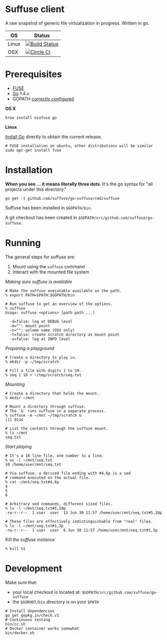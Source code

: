 Suffuse client
==============

A raw snapshot of generic file virtualization in progress. Written in go.

|OS    |Status|
|------|------|
|Linux |[![Build Status](https://travis-ci.org/suffuse/go-suffuse.svg?branch=master)](https://travis-ci.org/suffuse/go-suffuse)|
|OSX   |[![Circle CI](https://circleci.com/gh/suffuse/go-suffuse.svg?style=svg)](https://circleci.com/gh/suffuse/go-suffuse)|


Prerequisites
=============

- [FUSE](http://sourceforge.net/p/fuse/wiki/OperatingSystems/)
- [Go](https://golang.org/dl/) 1.4.x
- GOPATH [correctly configured](https://github.com/golang/go/wiki/GOPATH)

**OS X**
```
brew install osxfuse go
```

**Linux**

[Install Go](https://golang.org/doc/install#tarball) directly to obtain the current release.
```
# FUSE installation on ubuntu, other distributions will be similar
sudo apt-get install fuse
```

Installation
============

**When you see ... it means literally three dots.** It's the go syntax for "all projects under this directory."

```
go get -t github.com/suffuse/go-suffuse/cmd/suffuse
```

Suffuse has been installed in `$GOPATH/bin`.

A git checkout has been created in `$GOPATH/src/github.com/suffuse/go-suffuse`.


Running
=======

The general steps for suffuse are:

1. Mount using the `suffuse` command
2. Interact with the mounted file system

_Making sure suffuse is available_
```
# Make the suffuse executable available on the path.
% export PATH=$PATH:$GOPATH/bin

# Run suffuse to get an overview of the options.
% suffuse
Usage: suffuse <options> [path path ...]

  -d=false: log at DEBUG level
  -m="": mount point
  -n="": volume name (OSX only)
  -t=false: create scratch directory as mount point
  -v=false: log at INFO level
```

_Preparing a playground_
```
# Create a directory to play in.
% mkdir -p ~/tmp/scratch

# Fill a file with digits 1 to 10.
% seq 1 10 > ~/tmp/scratch/seq.txt
```

_Mounting_
```
# Create a directory that holds the mount.
% mkdir ~/mnt

# Mount a directory through suffuse.
# The `&` runs suffuse in a separate process.
% suffuse -m ~/mnt ~/tmp/scratch &
[1] 9134

# List the contents through the suffuse mount.
% ls ~/mnt
seq.txt
```

_Start playing_
```
# It's a 10 line file, one number to a line.
% wc -l ~/mnt/seq.txt
10 /home/user/mnt/seq.txt

# Via suffuse, a derived file ending with #4,6p is a sed
# command executed on the actual file.
% cat ~/mnt/seq.txt#4,6p
4
5
6

# Arbitrary sed commands, different sized files.
% ls -l ~/mnt/seq.txt#5,10p
-rw-r--r--  1 user  user  13 Jun 30 11:57 /home/user/mnt/seq.txt#5,10p

# These files are effectively indistinguishable from "real" files.
% ls -l ~/mnt/seq.txt#1,3p
-rw-r--r--  1 user  user  6 Jun 30 11:57 /home/user/mnt/seq.txt#1,3p
```

_Kill the suffuse instance_
```
% kill %1
```

Development
===========

Make sure that:
- your local checkout is located at: `$GOPATH/src/github.com/suffuse/go-suffuse`
- the `$GOROOT/bin` directory is on your `$PATH`

```
# Install dependencies
go get gopkg.in/check.v1
# Continuous testing
bin/cc.sh
# Docker container works somewhat
bin/docker.sh
```

